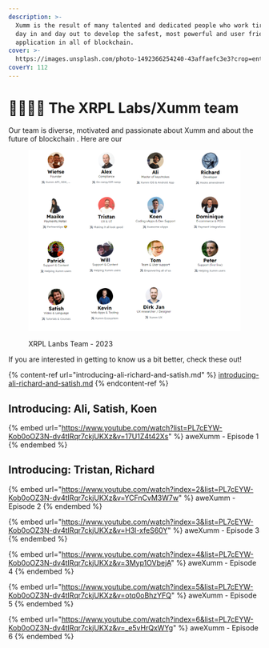 ```yaml
---
description: >-
  Xumm is the result of many talented and dedicated people who work tirelessly,
  day in and day out to develop the safest, most powerful and user friendly
  application in all of blockchain.
cover: >-
  https://images.unsplash.com/photo-1492366254240-43affaefc3e3?crop=entropy&cs=tinysrgb&fm=jpg&ixid=MnwxOTcwMjR8MHwxfHNlYXJjaHwzfHx0ZWFtfGVufDB8fHx8MTY3NDU1ODQ0OA&ixlib=rb-4.0.3&q=80
coverY: 112
---
```


# 👨👩👧👧 The XRPL Labs/Xumm team

Our team is diverse, motivated and passionate about Xumm and about the future of blockchain . Here are our

<figure><img src="../../.gitbook/assets/Team pictures.png" alt=""><figcaption><p>XRPL Lanbs Team - 2023</p></figcaption></figure>

If you are interested in getting to know us a bit better, check these out!

{% content-ref url="introducing-ali-richard-and-satish.md" %}
[introducing-ali-richard-and-satish.md](introducing-ali-richard-and-satish.md)
{% endcontent-ref %}

## Introducing: Ali, Satish, Koen

{% embed url="https://www.youtube.com/watch?list=PL7cEYW-Kob0oOZ3N-dv4tIRqr7ckjUKXz&v=17U1Z4t42Xs" %}
aweXumm - Episode 1
{% endembed %}

## Introducing: Tristan, Richard

{% embed url="https://www.youtube.com/watch?index=2&list=PL7cEYW-Kob0oOZ3N-dv4tIRqr7ckjUKXz&v=YCFnCvM3W7w" %}
aweXumm - Episode 2
{% endembed %}

{% embed url="https://www.youtube.com/watch?index=3&list=PL7cEYW-Kob0oOZ3N-dv4tIRqr7ckjUKXz&v=H3l-xfeS60Y" %}
aweXumm - Episode 3
{% endembed %}

{% embed url="https://www.youtube.com/watch?index=4&list=PL7cEYW-Kob0oOZ3N-dv4tIRqr7ckjUKXz&v=3Myp1OVbejA" %}
aweXumm - Episode 4
{% endembed %}

{% embed url="https://www.youtube.com/watch?index=5&list=PL7cEYW-Kob0oOZ3N-dv4tIRqr7ckjUKXz&v=otq0oBhzYFQ" %}
aweXumm - Episode 5
{% endembed %}

{% embed url="https://www.youtube.com/watch?index=6&list=PL7cEYW-Kob0oOZ3N-dv4tIRqr7ckjUKXz&v=_e5vHrQxWYg" %}
aweXumm - Episode 6
{% endembed %}

&#x20;
